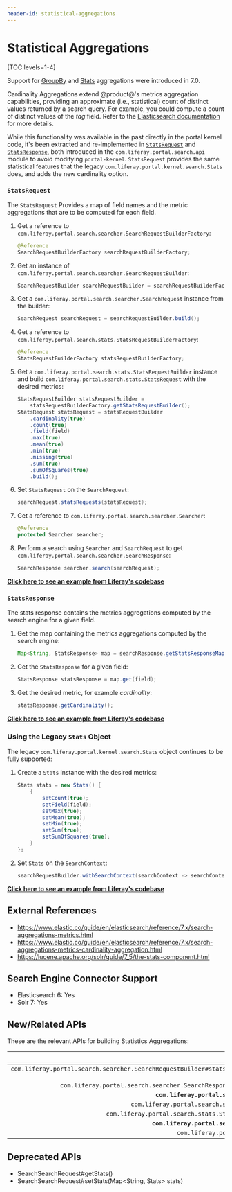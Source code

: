 ```yaml
---
header-id: statistical-aggregations
---
```


# Statistical Aggregations

[TOC levels=1-4]

Support for 
[GroupBy](https://github.com/liferay/liferay-portal/blob/7.2.0-ga1/portal-kernel/src/com/liferay/portal/kernel/search/GroupBy.java) 
and 
[Stats](https://github.com/liferay/liferay-portal/blob/7.2.0-ga1/portal-kernel/src/com/liferay/portal/kernel/search/Stats.java) 
aggregations were introduced in 7.0.

Cardinality Aggregations extend @product@'s metrics aggregation capabilities,
providing an approximate (i.e., statistical) count of distinct values returned
by a search query. For example, you could compute a count of distinct values of
the _tag_ field. Refer to the 
[Elasticsearch documentation](https://www.elastic.co/guide/en/elasticsearch/reference/7.x/search-aggregations-metrics-cardinality-aggregation.html) 
for more details.

While this functionality was available in the past directly in the portal kernel
code, it's been extracted and re-implemented in 
[`StatsRequest`](https://github.com/liferay/liferay-portal/blob/7.2.0-ga1/modules/apps/portal-search/portal-search-api/src/main/java/com/liferay/portal/search/stats/StatsRequest.java) 
and 
[`StatsResponse`](https://github.com/liferay/liferay-portal/blob/7.2.0-ga1/modules/apps/portal-search/portal-search-api/src/main/java/com/liferay/portal/search/stats/StatsResponse.java), 
both introduced in the `com.liferay.portal.search.api` module to avoid modifying
`portal-kernel`. `StatsRequest` provides the same statistical features that the
legacy `com.liferay.portal.kernel.search.Stats` does, and adds the new
cardinality option.

### `StatsRequest`

The `StatsRequest` Provides a map of field names and the metric aggregations
that are to be computed for each field.

1.  Get a reference to `com.liferay.portal.search.searcher.SearchRequestBuilderFactory`:

    ```java
    @Reference
    SearchRequestBuilderFactory searchRequestBuilderFactory;
    ```

2.  Get an instance of `com.liferay.portal.search.searcher.SearchRequestBuilder`:

    ```java
    SearchRequestBuilder searchRequestBuilder = searchRequestBuilderFactory.getSearchRequestBuilder();
    ```

3.  Get a `com.liferay.portal.search.searcher.SearchRequest` instance from the builder:

    ```java
    SearchRequest searchRequest = searchRequestBuilder.build();
    ```

4.  Get a reference to `com.liferay.portal.search.stats.StatsRequestBuilderFactory`:

    ```java
    @Reference
    StatsRequestBuilderFactory statsRequestBuilderFactory;
    ```

5.  Get a `com.liferay.portal.search.stats.StatsRequestBuilder` instance and
    build `com.liferay.portal.search.stats.StatsRequest` with the desired
    metrics:

    ```java
    StatsRequestBuilder statsRequestBuilder = 
        statsRequestBuilderFactory.getStatsRequestBuilder();
    StatsRequest statsRequest = statsRequestBuilder
        .cardinality(true)
        .count(true)
        .field(field)
        .max(true)
        .mean(true)
        .min(true)
        .missing(true)
        .sum(true)
        .sumOfSquares(true)
        .build();
    ```

6.  Set `StatsRequest` on the `SearchRequest`:

    ```java
    searchRequest.statsRequests(statsRequest);
    ```

7.  Get a reference to `com.liferay.portal.search.searcher.Searcher`:

    ```java
    @Reference
    protected Searcher searcher;
    ```

8.  Perform a search using `Searcher` and `SearchRequest` to get
    `com.liferay.portal.search.searcher.SearchResponse`:

    ```java
    SearchResponse searcher.search(searchRequest);
    ```

[**Click here to see an example from Liferay's codebase**](https://github.com/liferay/liferay-portal/blob/7.2.0-ga1/modules/apps/portal-search/portal-search-test-util/src/main/java/com/liferay/portal/search/test/util/stats/BaseStatisticsTestCase.java#L128 )

### `StatsResponse`

The stats response contains the metrics aggregations computed by the search
engine for a given field.

1.  Get the map containing the metrics aggregations computed by the search engine:

    ```java
    Map<String, StatsResponse> map = searchResponse.getStatsResponseMap();
    ```

2.  Get the `StatsResponse` for a given field:

    ```java
    StatsResponse statsResponse = map.get(field);
    ```

3.  Get the desired metric, for example _cardinality_:

    ```java
    statsResponse.getCardinality();
    ```

[**Click here to see an example from Liferay's codebase**](https://github.com/liferay/liferay-portal/blob/7.2.0-ga1/modules/apps/portal-search/portal-search-test-util/src/main/java/com/liferay/portal/search/test/util/stats/BaseStatisticsTestCase.java#L128)

### Using the Legacy `Stats` Object

The legacy `com.liferay.portal.kernel.search.Stats` object continues to be fully
supported:

1.  Create a `Stats` instance with the desired metrics:

    ```java
    Stats stats = new Stats() {
        {
            setCount(true);
            setField(field);
            setMax(true);
            setMean(true);
            setMin(true);
            setSum(true);
            setSumOfSquares(true);
        }
    };
    ```

2.  Set `Stats` on the `SearchContext`:

    ```java
    searchRequestBuilder.withSearchContext(searchContext -> searchContext.addStats(stats));
    ```

[**Click here to see an example from Liferay's codebase**](https://github.com/liferay/liferay-portal/blob/7.2.0-ga1/modules/apps/portal-search/portal-search-test-util/src/main/java/com/liferay/portal/search/test/util/stats/BaseStatisticsTestCase.java#L42)

## External References

* https://www.elastic.co/guide/en/elasticsearch/reference/7.x/search-aggregations-metrics.html
* https://www.elastic.co/guide/en/elasticsearch/reference/7.x/search-aggregations-metrics-cardinality-aggregation.html
* https://lucene.apache.org/solr/guide/7_5/the-stats-component.html

## Search Engine Connector Support

* Elasticsearch 6: Yes
* Solr 7: Yes

## New/Related APIs

These are the relevant APIs for building Statistics Aggregations:
 
API (FQCN) | Provided by Artifact |
---------: | :------------------: |
`com.liferay.portal.search.searcher.SearchRequestBuilder#statsRequests(StatsRequest... statsRequests)` | `com.liferay.portal.search.api`
`com.liferay.portal.search.searcher.SearchResponse#getStatsResponseMap()` | `com.liferay.portal.search.api`
**`com.liferay.portal.search.stats.StatsRequest`** |	`com.liferay.portal.search.api`
`com.liferay.portal.search.stats.StatsRequestBuilder` |	`com.liferay.portal.search.api`
`com.liferay.portal.search.stats.StatsRequestBuilderFactory` |	`com.liferay.portal.search.api`
**`com.liferay.portal.search.stats.StatsResponse`** |	`com.liferay.portal.search.api`
`com.liferay.portal.kernel.search.Stats` | `portal-kernel`

## Deprecated APIs

* SearchSearchRequest#getStats()
* SearchSearchRequest#setStats(Map<String, Stats> stats)
